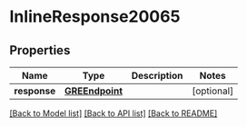 # InlineResponse20065

## Properties
Name | Type | Description | Notes
------------ | ------------- | ------------- | -------------
**response** | [**GREEndpoint**](GREEndpoint.md) |  | [optional] 

[[Back to Model list]](../README.md#documentation-for-models) [[Back to API list]](../README.md#documentation-for-api-endpoints) [[Back to README]](../README.md)


